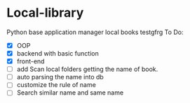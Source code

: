 # Local-library
Python base application manager local books testgfrg
To Do:
- [x] OOP
- [x] backend with basic function
- [x] front-end
- [ ] add Scan local folders getting the name of book.
- [ ] auto parsing the name into db
- [ ] customize the rule of name
- [ ] Search similar name and same name

